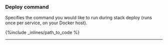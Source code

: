### Deploy command

Specifies the command you would like to run during stack deploy (runs once per service, on your Docker host).



{%include _inlines/path_to_code %}



* * *

